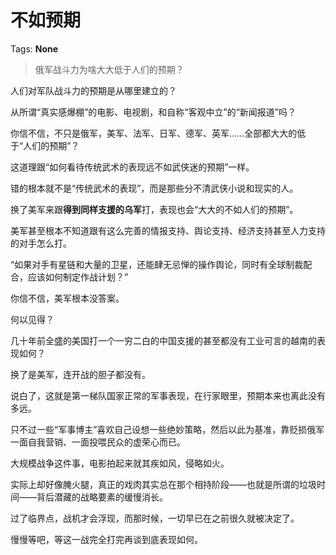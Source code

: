 # 不如预期

Tags: **None**

> 俄军战斗力为啥大大低于人们的预期？



人们对军队战斗力的预期是从哪里建立的？

从所谓“真实感爆棚”的电影、电视剧，和自称“客观中立”的“新闻报道”吗？

你信不信，不只是俄军，美军、法军、日军、德军、英军……全部都大大的低于“人们的预期”？

这道理跟“如何看待传统武术的表现远不如武侠迷的预期”一样。

错的根本就不是“传统武术的表现”，而是那些分不清武侠小说和现实的人。

换了美军来跟**得到同样支援的乌军**打，表现也会“大大的不如人们的预期”。

美军甚至根本不知道跟有这么完善的情报支持、舆论支持、经济支持甚至人力支持的对手怎么打。

“如果对手有星链和大量的卫星，还能肆无忌惮的操作舆论，同时有全球制裁配合，应该如何制定作战计划？”

你信不信，美军根本没答案。

  


何以见得？

几十年前全盛的美国打一个一穷二白的中国支援的甚至都没有工业可言的越南的表现如何？

  


换了是美军，连开战的胆子都没有。

  


说白了，这就是第一梯队国家正常的军事表现，在行家眼里，预期本来也离此没有多远。

只不过一些“军事博主”喜欢自己设想一些绝妙策略，然后以此为基准，靠贬损俄军一面自我营销、一面投喂民众的虚荣心而已。

大规模战争这件事，电影拍起来就其疾如风，侵略如火。

实际上却好像腌火腿，真正的戏肉其实总在那个相持阶段——也就是所谓的垃圾时间——背后潜藏的战略要素的缓慢消长。

过了临界点，战机才会浮现，而那时候，一切早已在之前很久就被决定了。

慢慢等吧，等这一战完全打完再谈到底表现如何。



